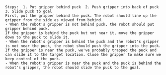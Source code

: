 
    Steps:  1. Put gripper behind puck  2. Push gripper into back of puck  3. Slide puck to goal
    First, put the gripper behind the puck. The robot should line up the gripper from the side as viewed from behind.
    - When the robot's gripper is not behind puck, the robot should put gripper behind puck.
    If the gripper is behind the puck but not near it, move the gripper down to the puck to slide it.
    - When the robot's gripper is behind the puck and the robot's gripper is not near the puck, the robot should push the gripper into the puck.
    If the gripper is near the puck, we've probably trapped the puck and can slide it to the target location. Close the gripper to make sure we keep control of the puck.
    - When the robot's gripper is near the puck and the puck is behind the robot's gripper, the robot should slide the puck to the goal.